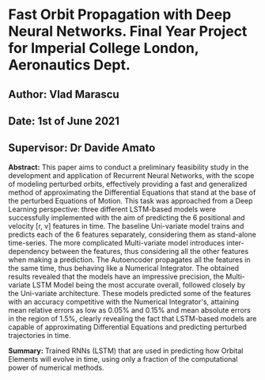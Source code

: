 # Fast Orbit Propagation with Deep Neural Networks. Final Year Project for Imperial College London, Aeronautics Dept.

## Author: Vlad Marascu
## Date: 1st of June 2021
## Supervisor: Dr Davide Amato

**Abstract:** This paper aims to conduct a preliminary feasibility study in the development and application of Recurrent Neural Networks, with the scope of modeling perturbed orbits, effectively providing a fast and generalized method of approximating the Differential Equations that stand at the base of the perturbed Equations of Motion.
This task was approached from a Deep Learning perspective: three different LSTM-based models were successfully implemented with the aim of predicting the 6 positional and velocity [r, v] features in time. The baseline Uni-variate model trains and predicts each of the 6 features separately, considering them as stand-alone time-series. The more complicated Multi-variate model introduces inter-dependency between the features, thus considering all the other features when making a prediction. The Autoencoder propagates all the features in the same time, thus behaving like a Numerical Integrator. The obtained results revealed that the models have an impressive precision, the Multi-variate LSTM Model being the most accurate overall, followed closely by the Uni-variate architecture. These models predicted some of the features with an accuracy competitive with the Numerical Integrator's, attaining mean relative errors as low as 0.05% and 0.15% and mean absolute errors in the region of 1.5%, clearly revealing the fact that LSTM-based models are capable of approximating Differential Equations and predicting perturbed trajectories in time. 

**Summary:** Trained RNNs (LSTM) that are used in predicting how Orbital Elements will evolve in time, using only a fraction of the computational power of numerical methods. 
